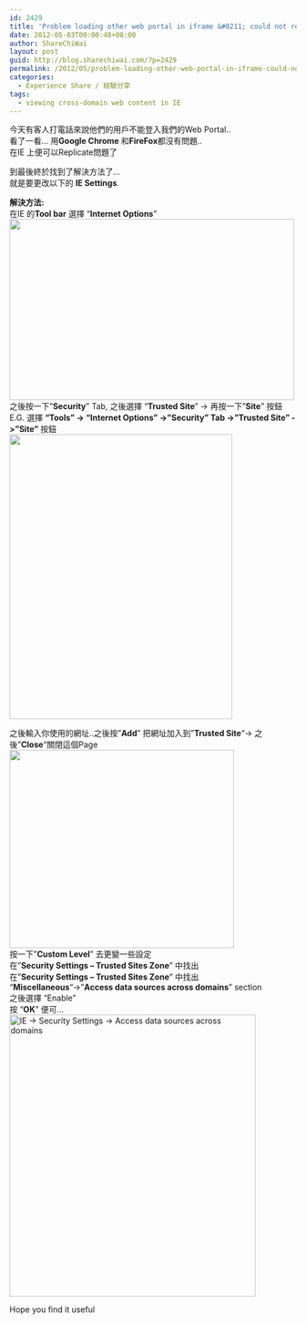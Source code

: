 ```yaml
---
id: 2429
title: 'Problem loading other web portal in iframe &#8211; could not retain session information'
date: 2012-05-03T00:00:48+08:00
author: ShareChiWai
layout: post
guid: http://blog.sharechiwai.com/?p=2429
permalink: /2012/05/problem-loading-other-web-portal-in-iframe-could-not-retain-session-information/
categories:
  - Experience Share / 經驗分享
tags:
  - viewing cross-domain web content in IE
---
```

今天有客人打電話來說他們的用戶不能登入我們的Web Portal..  
看了一看&#8230; 用**Google Chrome** 和**FireFox**都沒有問題..  
在IE 上便可以Replicate問題了

到最後終於找到了解決方法了&#8230;  
就是要更改以下的 **IE Settings**.

**解決方法:**  
在IE 的**Tool bar** 選擇 &#8220;**Internet Options**&#8221;  
[<img class="alignnone" title="Internet Options" src="https://i1.wp.com/farm6.static.flickr.com/5167/5366613897_209d4f92f0.jpg?resize=500%2C318" alt="" width="500" height="318" data-recalc-dims="1" />](https://i1.wp.com/farm6.static.flickr.com/5167/5366613897_209d4f92f0.jpg)  
之後按一下&#8221;**Security**&#8221; Tab, 之後選擇 &#8220;**Trusted Site**&#8221; -> 再按一下&#8221;**Site**&#8221; 按鈕  
E.G. 選擇 **&#8220;Tools&#8221; -> &#8220;Internet Options&#8221; ->&#8221;Security&#8221; Tab ->&#8221;Trusted Site&#8221; ->&#8221;Site&#8221;** 按鈕  
[<img class="alignnone" title="Trusted Site" src="https://i2.wp.com/farm6.static.flickr.com/5203/5367226306_8865cc7514.jpg?resize=391%2C500" alt="" width="391" height="500" data-recalc-dims="1" />](https://i2.wp.com/farm6.static.flickr.com/5203/5367226306_8865cc7514.jpg)

之後輸入你使用的網址..之後按&#8221;**Add**&#8221; 把網址加入到&#8221;**Trusted Site**&#8220;-> 之後&#8221;**Close**&#8220;關閉這個Page  
[<img class="alignnone" title="Add CRM to trusted Site" src="https://i0.wp.com/farm6.static.flickr.com/5247/5366613923_6b74a918c7.jpg?resize=394%2C348" alt="" width="394" height="348" data-recalc-dims="1" />](http://www.flickr.com/photos/sharechiwai/5366613923/)  
按一下&#8221;**Custom Level**&#8221; 去更變一些設定  
在&#8221;**Security Settings &#8211; Trusted Sites Zone**&#8221; 中找出  
在&#8221;**Security Settings &#8211; Trusted Sites Zone**&#8221; 中找出  
&#8220;**Miscellaneous**&#8220;->&#8221;**Access data sources across domains**&#8221; section  
之後選擇 &#8220;Enable&#8221;  
按 &#8220;**OK**&#8221; 便可&#8230;  
<img class="alignnone" src="https://i0.wp.com/farm4.static.flickr.com/3910/14518644026_bb338a6e2c_z.jpg?resize=432%2C495" alt="IE -> Security Settings -> Access data sources across domains" width="432" height="495" data-recalc-dims="1" /> 

Hope you find it useful